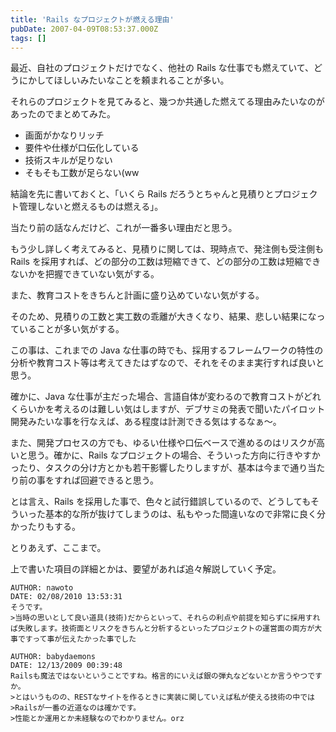 ```yaml
---
title: 'Rails なプロジェクトが燃える理由'
pubDate: 2007-04-09T08:53:37.000Z
tags: []
---
```


最近、自社のプロジェクトだけでなく、他社の Rails な仕事でも燃えていて、どうにかしてほしいみたいなことを頼まれることが多い。

それらのプロジェクトを見てみると、幾つか共通した燃えてる理由みたいなのがあったのでまとめてみた。

- 画面がかなりリッチ
- 要件や仕様が口伝化している
- 技術スキルが足りない
- そもそも工数が足らない(ww

結論を先に書いておくと、「いくら Rails だろうとちゃんと見積りとプロジェクト管理しないと燃えるものは燃える」。

当たり前の話なんだけど、これが一番多い理由だと思う。

もう少し詳しく考えてみると、見積りに関しては、現時点で、発注側も受注側も Rails を採用すれば、どの部分の工数は短縮できて、どの部分の工数は短縮できないかを把握できていない気がする。

また、教育コストをきちんと計画に盛り込めていない気がする。

そのため、見積りの工数と実工数の乖離が大きくなり、結果、悲しい結果になっていることが多い気がする。

この事は、これまでの Java な仕事の時でも、採用するフレームワークの特性の分析や教育コスト等は考えてきたはずなので、それをそのまま実行すれば良いと思う。

確かに、Java な仕事が主だった場合、言語自体が変わるので教育コストがどれくらいかを考えるのは難しい気はしますが、デブサミの発表で聞いたパイロット開発みたいな事を行なえば、ある程度は計測できる気はするなぁ〜。

また、開発プロセスの方でも、ゆるい仕様や口伝ベースで進めるのはリスクが高いと思う。確かに、Rails なプロジェクトの場合、そういった方向に行きやすかったり、タスクの分け方とかも若干影響したりしますが、基本は今まで通り当たり前の事をすれば回避できると思う。

とは言え、Rails を採用した事で、色々と試行錯誤しているので、どうしてもそういった基本的な所が抜けてしまうのは、私もやった間違いなので非常に良く分かったりもする。

とりあえず、ここまで。

上で書いた項目の詳細とかは、要望があれば追々解説していく予定。

```comment
AUTHOR: nawoto
DATE: 02/08/2010 13:53:31
そうです。
>当時の思いとして良い道具(技術)だからといって、それらの利点や前提を知らずに採用すれば失敗します。技術面とリスクをきちんと分析するといったプロジェクトの運営面の両方が大事ですって事が伝えたかった事でした
```

```comment
AUTHOR: babydaemons
DATE: 12/13/2009 00:39:48
Railsも魔法ではないということですね。格言的にいえば銀の弾丸などないとか言うやつですか。
>とはいうものの、RESTなサイトを作るときに実装に関していえば私が使える技術の中では
>Railsが一番の近道なのは確かです。
>性能とか運用とか未経験なのでわかりません。orz
```
